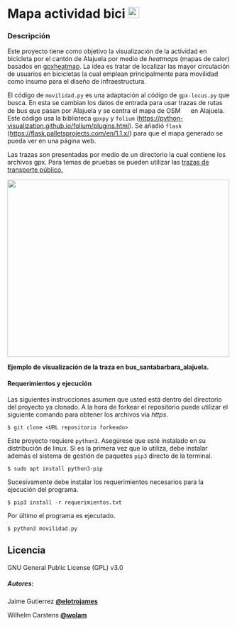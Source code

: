 # Mapa actividad bici <img src="https://image.flaticon.com/icons/png/128/3163/3163394.png" width="25" height="25" />

### Descripción     
Este proyecto tiene como objetivo la visualización de la actividad en bicicleta por el cantón de Alajuela por medio de *heatmaps* (mapas de calor) basados en [gpxheatmap](https://github.com/durian/gpxheatmap). La idea es tratar de localizar las mayor circulación de usuarios en bicicletas la cual emplean principalmente para movilidad como insumo para el diseño de infraestructura.

El código de `movilidad.py` es una adaptación al código de `gpx-locus.py` que busca. En esta se cambian los datos de entrada para usar trazas de rutas de bus que pasan por Alajuela y se centra el mapa de OSM <img src="https://www.openstreetmap.org/assets/osm_logo_256-ed028f90468224a272961c380ecee0cfb73b8048b34f4b4b204b7f0d1097875d.png" width="15" height="15" /> en Alajuela.  Este código usa la biblioteca `gpxpy` y `folium` (https://python-visualization.github.io/folium/plugins.html).  Se añadió `flask` (https://flask.palletsprojects.com/en/1.1.x/) para que el mapa generado se pueda ver en una página web. 

Las trazas son presentadas por medio de un directorio la cual contiene los archivos gpx.
Para temas de pruebas se pueden utilizar las [trazas de transporte público.](https://github.com/labexp/trazas-transporte-publico)

<img src="https://raw.githubusercontent.com/wolam/mapa-actividad-bici/master/imagenes-trazas/traza-santabarbar.png" width="500" height="400" />

**Ejemplo de visualización de la traza en bus_santabarbara_alajuela.**

#### Requerimientos y ejecución
Las siguientes instrucciones asumen que usted está dentro del directorio del proyecto ya clonado. A la hora de forkear el repositorio puede utilizar el siguiente comando para obtener los archivos via *https*.
```
$ git clone <URL repositorio forkeado>
```
Este proyecto requiere `python3`. Asegúrese que esté instalado en su distribución de linux. 
Si es la primera vez que lo utiliza, debe instalar además el sistema de gestión de paquetes `pip3` directo de la terminal.
```
$ sudo apt install python3-pip
```
Sucesivamente debe instalar los requerimientos necesarios para la ejecución del programa.
```
$ pip3 install -r requerimientos.txt
```
Por último el programa es ejecutado.
```
$ python3 movilidad.py
```

Licencia
---
GNU General Public License (GPL) v3.0

##### Autores:
Jaime Gutierrez [**@elotrojames**](github.com/elotrojames)

Wilhelm Carstens [**@wolam**](github.com/wolam)
